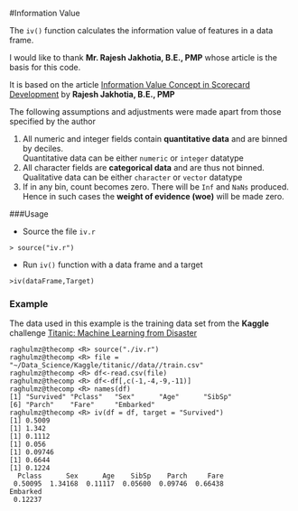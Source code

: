 #Information Value

The `iv()` function calculates the information value of features in a data frame. 

I would like to thank **Mr. Rajesh Jakhotia, B.E., PMP** whose article is the basis for this code.

It is based on the article [Information Value Concept in Scorecard Development](https://www.linkedin.com/pulse/20140627161956-96945870-information-value) by **Rajesh Jakhotia, B.E., PMP**

The following assumptions and adjustments were made apart from those specified by the author

1. All numeric and integer fields contain **quantitative data** and are binned  by deciles.
<br> Quantitative data can be either `numeric` or `integer` datatype<br>
2. All character fields are **categorical data** and are thus not binned.
<br> Qualitative data can be either `character` or `vector` datatype<br>
3. If in any bin, count becomes zero. There will be `Inf` and `NaNs` produced. Hence in such cases the **weight of evidence (woe)** will be made zero.

###Usage

* Source the file `iv.r` <br>

 `> source("iv.r")`

* Run `iv()` function with a data frame and a target

 `>iv(dataFrame,Target)`

### Example

The data used in this example is the training data set from the **Kaggle** challenge [Titanic: Machine Learning from Disaster](https://www.kaggle.com/c/titanic)

```
raghulmz@thecomp <R> source("./iv.r")
raghulmz@thecomp <R> file = "~/Data_Science/Kaggle/titanic//data//train.csv"
raghulmz@thecomp <R> df<-read.csv(file)
raghulmz@thecomp <R> df<-df[,c(-1,-4,-9,-11)]
raghulmz@thecomp <R> names(df)
[1] "Survived" "Pclass"   "Sex"      "Age"      "SibSp"   
[6] "Parch"    "Fare"     "Embarked"
raghulmz@thecomp <R> iv(df = df, target = "Survived")
[1] 0.5009
[1] 1.342
[1] 0.1112
[1] 0.056
[1] 0.09746
[1] 0.6644
[1] 0.1224
  Pclass      Sex      Age    SibSp    Parch     Fare 
 0.50095  1.34168  0.11117  0.05600  0.09746  0.66438 
Embarked 
 0.12237
```
